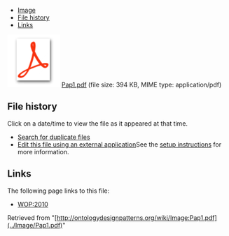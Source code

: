 * [Image](../Image/Pap1.pdf#file)
* [File history](../Image/Pap1.pdf#filehistory)
* [Links](../Image/Pap1.pdf#filelinks)

[![](../skins/common/images/icons/fileicon-pdf.png)](../Image/Pap1.pdf "Pap1.pdf")
[Pap1.pdf](../images/d/d6/Pap1.pdf "Pap1.pdf")‎  (file size: 394 KB, MIME type: application/pdf)





## File history

Click on a date/time to view the file as it appeared at that time.



  
* [Search for duplicate files](http://ontologydesignpatterns.org/wiki/Special:FileDuplicateSearch/Pap1.pdf "Special:FileDuplicateSearch/Pap1.pdf")
* [Edit this file using an external application](http://ontologydesignpatterns.org/wiki/index.php?title=Image:Pap1.pdf&action=edit&externaledit=true&mode=file "Image:Pap1.pdf")See the [setup instructions](http://www.mediawiki.org/wiki/Manual:External_editors "http://www.mediawiki.org/wiki/Manual:External_editors") for more information.

## Links



The following page links to this file:


* [WOP:2010](../WOP/2010 "WOP:2010")


Retrieved from "[http://ontologydesignpatterns.org/wiki/Image:Pap1.pdf](../Image/Pap1.pdf)"